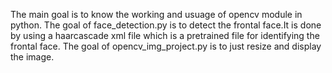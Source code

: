 The main goal is to know the working and usuage of opencv module in python.
The goal of face_detection.py is to detect the frontal face.It is done by using a haarcascade xml file which is a pretrained file for identifying the frontal face.
The goal of opencv_img_project.py is to just resize and display the image. 
